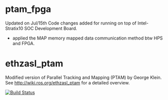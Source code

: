 ptam_fpga
============

Updated on Jul/15th
Code changes added for running on top of Intel-Stratix10 SOC Development Board.
- applied the MAP memory mapped data communication method btw HPS and FPGA.


ethzasl_ptam
============
Modified version of Parallel Tracking and Mapping (PTAM) by George Klein. See http://wiki.ros.org/ethzasl_ptam for a detailed overview.

[![Build Status](http://129.132.38.183:8080/job/ethzasl_ptam/badge/icon)](http://129.132.38.183:8080/job/ethzasl_ptam/)
